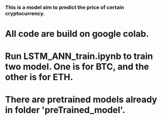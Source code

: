 ### This is a model aim to predict the price of certain cryptocurrency. ###
# All code are build on google colab. #
# Run LSTM_ANN_train.ipynb to train two model. One is for BTC, and the other is for ETH. #
# There are pretrained models already in folder 'preTrained_model'. #

